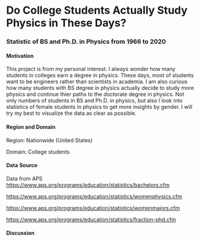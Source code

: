 # Do College Students Actually Study Physics in These Days?

### Statistic of BS and Ph.D. in Physics from 1966 to 2020

#### Motivation

This project is from my personal interest. I always wonder how many students in colleges earn a degree in physics. 
These days, most of students want to be engineers rather than scientists in academia. 
I am also curious how many students with BS degree in physics actually decide to study more physics and continue thier paths to the doctorate degree in physics. 
Not only numbers of students in BS and Ph.D. in physics, but also I look into statistics of female students in physics to get more insights by gender.
I will try my best to visualize the data as clear as possible.

#### Region and Domain 

Region: Nationwide (United States)

Domain: College students 

#### Data Source

Data from APS
https://www.aps.org/programs/education/statistics/bachelors.cfm

https://www.aps.org/programs/education/statistics/womenphysics.cfm

https://www.aps.org/programs/education/statistics/womenmajors.cfm

https://www.aps.org/programs/education/statistics/fraction-phd.cfm

#### Discussion
